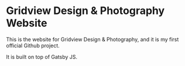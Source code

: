 # Gridview Design & Photography Website

This is the website for Gridview Design & Photography, and it is my first official Github project.

It is built on top of Gatsby JS.
